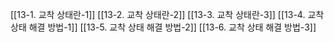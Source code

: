 [[13-1. 교착 상태란-1]]
[[13-2. 교착 상태란-2]]
[[13-3. 교착 상태란-3]]
[[13-4. 교착 상태 해결 방법-1]]
[[13-5. 교착 상태 해결 방법-2]]
[[13-6. 교착 상태 해결 방법-3]]